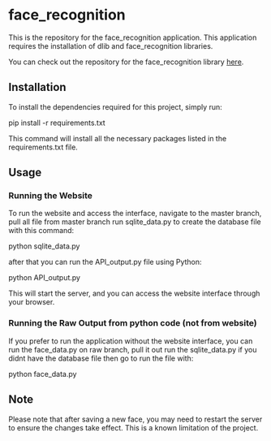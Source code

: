 # face_recognition

This is the repository for the face_recognition application. This application requires the installation of dlib and face_recognition libraries.

You can check out the repository for the face_recognition library [here](https://github.com/ageitgey/face_recognition).
## Installation

To install the dependencies required for this project, simply run:

pip install -r requirements.txt

This command will install all the necessary packages listed in the requirements.txt file.

## Usage

### Running the Website

To run the website and access the interface, navigate to the master branch, pull all file from master branch run sqlite_data.py to create the database file with this command:

python sqlite_data.py


after that you can run the API_output.py file using Python:

python API_output.py

This will start the server, and you can access the website interface through your browser.


### Running the Raw Output from python code (not from website)

If you prefer to run the application without the website interface, you can run the face_data.py on raw branch, pull it out run the sqlite_data.py if you didnt have the database file then go to run the file with:

python face_data.py

## Note

Please note that after saving a new face, you may need to restart the server to ensure the changes take effect. This is a known limitation of the project.
